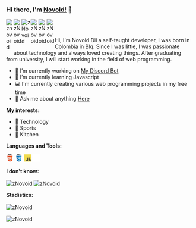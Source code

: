 ### Hi there, I'm [Novoid!](https://github.com/zNovoid) 👋

<a href="https://github.com/zNovoid/Discord.js-V13-Bot-Template">
  <img align="left" alt="znovoid" width="20px" src="https://github.com/zNovoid/zNovoid/blob/main/assets/discord-icono.png" />
</a>
<a href="https://github.com/zNovoid/Super-Mario/tree/main">
  <img align="left" alt="zNovoid" width="21px" src="https://github.com/zNovoid/zNovoid/blob/main/assets/mushroom.png" />
</a>
<a href="https://github.com/zNovoid/3-En-Raya/tree/main">
  <img align="left" alt="zNovoid" width="25px" src="https://github.com/zNovoid/zNovoid/blob/main/assets/triqui.png" />
</a>
<a href="https://github.com/zNovoid/Cifrador-Cesar">
  <img align="left" alt="zNovoid" width="21px" src="https://github.com/zNovoid/zNovoid/blob/main/assets/Cifrador-cesar.png" />
</a>
<a href="https://discord.com/api/oauth2/authorize?client_id=885651144632827964&permissions=8&scope=bot">
  <img align="left" alt="zNovoid" width="22px" src="https://github.com/zNovoid/zNovoid/blob/main/assets/Yami-bot.png" />
</a>
<a href="https://zNovoid.github.io">
  <img align="left" alt="zNovoid" width="22px" src="https://github.com/zNovoid/zNovoid/blob/main/assets/cloud.png" />
</a>



<br />

<br />

Hi, I'm Novoid Dii a self-taught developer, I was born in Colombia in Blq. Since I was little, I was passionate about technology and always loved creating things. After graduating from university, I will start working in the field of web programming.

- 🔭 I’m currently working on [My Discord Bot](http://bit.ly/3FyZ9zs )
- 🌱 I’m currently learning Javascript
- 💻 I'm currently creating various web programming projects in my free time
- 💬 Ask me about anything [Here](https://github.com/zNovoid/zNovoid/issues)

**My interests:**

- 📱 Technology
- 🏀 Sports
- 🥟 Kitchen

**Languages and Tools:**  

<code><img height="20" src="https://raw.githubusercontent.com/devicons/devicon/master/icons/html5/html5-original-wordmark.svg"></code>
<code><img height="20" src="https://raw.githubusercontent.com/devicons/devicon/master/icons/css3/css3-original-wordmark.svg"></code>     <code><img height="20" src="https://raw.githubusercontent.com/devicons/devicon/master/icons/javascript/javascript-original.svg"></code>  <code><img height="20" src="https://raw.githubusercontent.com/devicons/devicon/1119b9f84c0290e0f0b38982099a2bd027a48bf1/icons/discordjs/discordjs-plain.svg"></code> 

**I don't know:**

<a href="https://github.com/zNovoid/positive-messages"><img align="center" alt="zNovoid" width="100px" src="https://github.com/zNovoid/zNovoid/blob/main/assets/2163399.png"><a>
  <a href="https://github.com/zNovoid"><img align="center" alt="zNovoid" width="100px" src="https://github.com/zNovoid/zNovoid/blob/main/assets/peppa.png"><a> 

**Stadistics:**
  
<p><img align="center" src="https://github-readme-streak-stats.herokuapp.com/?user=zNovoid&" alt="zNovoid" /></p>
  
  <p><img align="center" src="https://github-readme-stats.vercel.app/api/top-langs/?username=anuraghazra&layout=compact" alt="zNovoid" /></p>
  

  
  
  
  
  
  
  
  <!--


**zNovoid/zNovoid** is a ✨ _special_ ✨ repository because its `README.md` (this file) appears on your GitHub profile.
